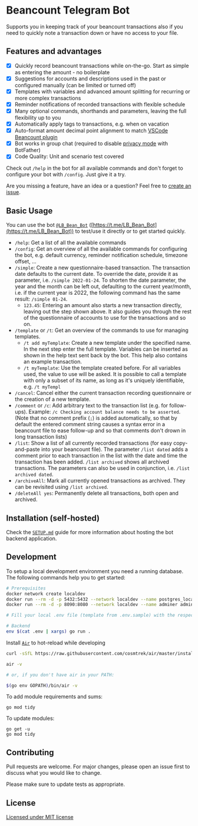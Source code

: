 # Beancount Telegram Bot

Supports you in keeping track of your beancount transactions also if you need to quickly note a transaction down or have no access to your file.

## Features and advantages

* [x] Quickly record beancount transactions while on-the-go. Start as simple as entering the amount - no boilerplate
* [x] Suggestions for accounts and descriptions used in the past or configured manually (can be limited or turned off)
* [x] Templates with variables and advanced amount splitting for recurring or more complex transactions
* [x] Reminder notifications of recorded transactions with flexible schedule
* [x] Many optional commands, shorthands and parameters, leaving the full flexibility up to you
* [x] Automatically apply tags to transactions, e.g. when on vacation
* [x] Auto-format amount decimal point alignment to match [VSCode Beancount plugin](https://marketplace.visualstudio.com/items?itemName=Lencerf.beancount)
* [x] Bot works in group chat (required to disable [privacy mode](https://core.telegram.org/bots#privacy-mode) with BotFather)
* [x] Code Quality: Unit and scenario test covered

Check out `/help` in the bot for all available commands and don't forget to configure your bot with `/config`. Just give it a try.

Are you missing a feature, have an idea or a question? Feel free to [create an issue](https://github.com/LucaBernstein/beancount-bot-tg/issues/new/choose).

## Basic Usage

You can use the bot [`@LB_Bean_Bot`](https://t.me/LB_Bean_Bot) ([https://t.me/LB_Bean_Bot](https://t.me/LB_Bean_Bot)) to test/use it directly or to get started quickly.

* `/help`: Get a list of all the available commands
* `/config`: Get an overview of all the available commands for configuring the bot, e.g. default currency, reminder notification schedule, timezone offset, ...
* `/simple`: Create a new questionnaire-based transaction. The transaction date defaults to the current date. To override the date, provide it as parameter, i.e. `/simple 2022-01-24`. To shorten the date parameter, the year and the month can be left out, defaulting to the current year/month, i.e. if the current year is 2022, the following command has the same result: `/simple 01-24`.
  * `123.45`: Entering an amount also starts a new transaction directly, leaving out the step shown above. It also guides you through the rest of the questionnaire of accounts to use for the transactions and so on.
* `/template` or `/t`: Get an overview of the commands to use for managing templates.
  * `/t add myTemplate`: Create a new template under the specified name. In the next step enter the full template. Variables can be inserted as shown in the help text sent back by the bot. This help also contains an example transaction.
  * `/t myTemplate`: Use the template created before. For all variables used, the value to use will be asked. It is possible to call a template with only a subset of its name, as long as it's uniquely identifiable, e.g. `/t myTempl`
* `/cancel`: Cancel either the current transaction recording questionnaire or the creation of a new template.
* `/comment` or `/c`: Add arbitrary text to the transaction list (e.g. for follow-ups). Example: `/c Checking account balance needs to be asserted`. (Note that no comment prefix (`;`) is added automatically, so that by default the entered comment string causes a syntax error in a beancount file to ease follow-up and so that comments don't drown in long transaction lists)
* `/list`: Show a list of all currently recorded transactions (for easy copy-and-paste into your beancount file). The parameter `/list dated` adds a comment prior to each transaction in the list with the date and time the transaction has been added. `/list archived` shows all archived transactions. The parameters can also be used in conjunction, i.e. `/list archived dated`.
* `/archiveAll`: Mark all currently opened transactions as archived. They can be revisited using `/list archived`.
* `/deleteAll yes`: Permanently delete all transactions, both open and archived.

## Installation (self-hosted)

Check the [`SETUP.md`](./SETUP.md) guide for more information about hosting the bot backend application.

## Development

To setup a local development environment you need a running database.
The following commands help you to get started:

```bash
# Prerequisites
docker network create localdev
docker run --rm -d -p 5432:5432 --network localdev --name postgres_localdev -e POSTGRES_PASSWORD=password postgres
docker run --rm -d -p 8090:8080 --network localdev --name adminer adminer

# Fill your local .env file (template from .env.sample) with the respective values

# Backend
env $(cat .env | xargs) go run .
```

Install [`Air`](https://github.com/cosmtrek/air) to hot-reload while developing

```bash
curl -sSfL https://raw.githubusercontent.com/cosmtrek/air/master/install.sh | sh -s -- -b $(go env GOPATH)/bin

air -v

# or, if you don't have air in your PATH:

$(go env GOPATH)/bin/air -v
```

To add module requirements and sums:

```
go mod tidy
```

To update modules:

```
go get -u
go mod tidy
```

## Contributing

Pull requests are welcome. For major changes, please open an issue first to discuss what you would like to change.

Please make sure to update tests as appropriate.

## License

[Licensed under MIT license](./LICENSE)
